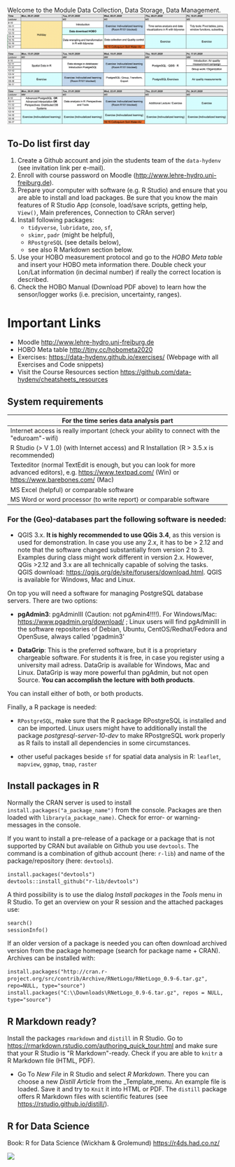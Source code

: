Welcome to the Module Data Collection, Data Storage, Data Management.
![](schedule_2020.png)


## To-Do list first day
1. Create a Github account and join the students team of the `data-hydenv` (see invitation link per e-mail).
2. Enroll with course password on Moodle (http://www.lehre-hydro.uni-freiburg.de).
3. Prepare your computer with software (e.g. R Studio) and ensure that you are able to install and load packages. Be sure that you know the main features of R Studio App (console, load/save scripts, getting help, `View()`, Main preferences, Connection to CRAn server)
4. Install following packages: 
    - `tidyverse`, `lubridate`, `zoo`, `sf`,
    - `skimr`, `padr` (might be helpful),
    - `RPostgreSQL` (see details below),
    - see also R Markdown section below.
5. Use your HOBO measurement protocol and go to the _HOBO Meta table_ and insert your HOBO meta information there. Double check your Lon/Lat information (in decimal number) if really the correct location is described.
6. Check the HOBO Manual (Download PDF above) to learn how the sensor/logger works (i.e. precision, uncertainty, ranges).

# Important Links

- Moodle http://www.lehre-hydro.uni-freiburg.de
- HOBO Meta table http://tiny.cc/hobometa2020
- Exercises: https://data-hydenv.github.io/exercises/ (Webpage with all Exercises and Code snippets)
- Visit the Course Resources section https://github.com/data-hydenv/cheatsheets_resources

## System requirements

| **For the time series data analysis part** |
|---|
| Internet access is really important (check your ability to connect with the "eduroam"-wifi) |
| R Studio (> V 1.0) (with Internet access) and R Installation (R > 3.5.x is recommended) |
| Texteditor (normal TextEdit is enough, but you can look for more advanced editors), e.g. https://www.textpad.com/ (Win) or https://www.barebones.com/ (Mac) |
| MS Excel (helpful) or comparable software |
| MS Word or word processor (to write report) or comparable software |

### For the (Geo)-databases part the following software is needed:

- QGIS 3.x. **It is highly recommended to use QGis 3.4**, as this version is used for demonstration. In case you use any 2.x, it has to be > 2.12 and note that the software changed substantially from version 2 to 3. Examples during class might work different in version 2.x. However, QGis >2.12 and 3.x are all technically capable of solving the tasks.  
QGIS download: https://qgis.org/de/site/forusers/download.html. QGIS is available for Windows, Mac and Linux.

On top you will need a software for managing PostgreSQL database servers. There are two options:
- **pgAdmin3**: 
  pgAdminIII (Caution: not pgAmin4!!!!). For Windows/Mac: https://www.pgadmin.org/download/ ; Linux users will find             pgAdminIII in the software repositories of Debian, Ubuntu, CentOS/Redhat/Fedora and OpenSuse, always called 'pgadmin3'

- **DataGrip**: This is the preferred software, but it is a proprietary chargeable software. For students it is free, in case   you register using a university mail adress. DataGrip is available for Windows, Mac and Linux. 
  DataGrip is way more powerful than pgAdmin, but not open Source. **You can accomplish the lecture with both products**.

You can install either of both, or both products.

Finally, a R package is needed:

- `RPostgreSQL`, make sure that the R package RPostgreSQL is installed and can be imported. Linux users might have to         additionally install the package *postgresql-server-10-dev* to make RPostgreSQL work properly as R fails to install all       dependencies in some circumstances.

- other useful packages beside `sf` for spatial data analysis in R: `leaflet`, `mapview`, `ggmap`, `tmap`, `raster`

## Install packages in R

Normally the CRAN server is used to install `install.packages("a_package_name")` from the console. Packages are then loaded with `library(a_package_name)`. Check for error- or warning-messages in the console.

If you want to install a pre-release of a package or a package that is not supported by CRAN but available on Github you use `devtools`. The command is a combination of github account (here: `r-lib`) and name of the package/repository (here: `devtools`). 

```{R}
install.packages("devtools")
devtools::install_github("r-lib/devtools")
```

A third possibility is to use the dialog _Install packages_ in the _Tools_ menu in R Studio. To get an overview on your R session and the attached packages use:

```{R}
search()
sessionInfo()
```

If an older version of a package is needed you can often download archived version from the package homepage (search for package name + CRAN). Archives can be installed with:

```{R}
install.packages("http://cran.r-project.org/src/contrib/Archive/RNetLogo/RNetLogo_0.9-6.tar.gz", repo=NULL, type="source")
install.packages("C:\\Downloads\RNetLogo_0.9-6.tar.gz", repos = NULL, type="source")
```

## R Markdown ready?

Install the packages `rmarkdown` and `distill` in R Studio. Go to https://rmarkdown.rstudio.com/authoring_quick_tour.html and make sure that your R Studio is "R Markdown"-ready. Check if you are able to `knitr` a R Markdown file (HTML, PDF).

 - Go To _New File_ in R Studio and select _R Markdown_. There you can choose a new _Distill Article_ from the _Template_menu. An example file is loaded. Save it and try to `Knit` it into HTML or PDF. The `distill` package offers R Markdown files with scientific features (see https://rstudio.github.io/distill/).



## R for Data Science

Book: R for Data Science (Wickham & Grolemund) https://r4ds.had.co.nz/

<img src="https://d33wubrfki0l68.cloudfront.net/b88ef926a004b0fce72b2526b0b5c4413666a4cb/24a30/cover.png" width="200">

